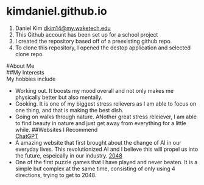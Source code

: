 # kimdaniel.github.io
1. Daniel Kim dkim14@my.waketech.edu
2. This Github account has been set up for a school project
3. I created the repository based off of a preexisting github repo. 
4. To clone this repository, I opened the destop application and selected clone repo.

#About Me  
##My Interests  
My hobbies include 
* Working out. It boosts my mood overall and not only makes me physically better but also mentally.
* Cooking. It is one of my biggest stress relievers as I am able to focus on one thing, and that is making the best dish.
* Going on walks through nature. ANother great stress releiever, I am able to find beauty in nature and just get away from everything for a little while.
##Websites I Recommend  
[ChatGPT](https://openai.com/chatgpt/)  
* A amazing website that first brought about the change of AI in our everyday lives. This revolutionized AI and I believe this will propel us into the future, espeically in our industry. 
[2048](https:2048game.com)  
* One of the first puzzle games that I have played and never beaten. It is a simple but complex at the same time, consisting of only using 4 directions, trying to get to 2048. 
